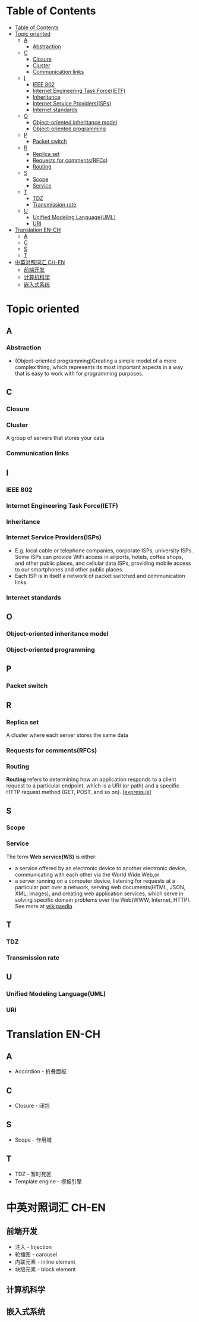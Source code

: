 # Table of Contents
- [Table of Contents](#table-of-contents)
- [Topic oriented](#topic-oriented)
  - [A](#a)
    - [Abstraction](#abstraction)
  - [C](#c)
    - [Closure](#closure)
    - [Cluster](#cluster)
    - [Communication links](#communication-links)
  - [I](#i)
    - [IEEE 802](#ieee-802)
    - [Internet Engineering Task Force(IETF)](#internet-engineering-task-forceietf)
    - [Inheritance](#inheritance)
    - [Internet Service Providers(ISPs)](#internet-service-providersisps)
    - [Internet standards](#internet-standards)
  - [O](#o)
    - [Object-oriented inheritance model](#object-oriented-inheritance-model)
    - [Object-oriented programming](#object-oriented-programming)
  - [P](#p)
    - [Packet switch](#packet-switch)
  - [R](#r)
    - [Replica set](#replica-set)
    - [Requests for comments(RFCs)](#requests-for-commentsrfcs)
    - [Routing](#routing)
  - [S](#s)
    - [Scope](#scope)
    - [Service](#service)
  - [T](#t)
    - [TDZ](#tdz)
    - [Transmission rate](#transmission-rate)
  - [U](#u)
    - [Unified Modeling Language(UML)](#unified-modeling-languageuml)
    - [URI](#uri)
- [Translation EN-CH](#translation-en-ch)
  - [A](#a-1)
  - [C](#c-1)
  - [S](#s-1)
  - [T](#t-1)
- [中英对照词汇 CH-EN](#中英对照词汇-ch-en)
  - [前端开发](#前端开发)
  - [计算机科学](#计算机科学)
  - [嵌入式系统](#嵌入式系统)
# Topic oriented
## A
### Abstraction
- (Object-oriented programming)Creating a simple model of a more complex thing, which represents its most important aspects in a way that is easy to work with for programming purposes.

## C
### Closure
### Cluster
A group of servers that stores your data
### Communication links
## I
### IEEE 802
### Internet Engineering Task Force(IETF)
### Inheritance
### Internet Service Providers(ISPs)
- E.g. local cable or telephone companies, corporate ISPs, university ISPs. Some ISPs can provide WiFi access in airports, hotels, coffee shops, and other public places, and cellular data ISPs, providing mobile access to our smartphones and other public places.
- Each ISP is in itself a network of packet switched and communication links.
### Internet standards
## O
### Object-oriented inheritance model
### Object-oriented programming
## P
### Packet switch
## R
### Replica set
A cluster where each server stores the same data
### Requests for comments(RFCs)
### Routing
**Routing** refers to determining how an application responds to a client request to a particular endpoint, which is a URI (or path) and a specific HTTP request method (GET, POST, and so on). [\[express.js\]](https://expressjs.com/en/starter/basic-routing.html)
## S
### Scope
### Service
The term **Web service(WS)** is either:
- a service offered by an electronic device to another electronic device, communicating with each other via the World Wide Web,or
- a server running on a computer device, listening for requests at a particular port over a network, serving web documents(HTML, JSON, XML, images), and creating web application services, which serve in solving specific domain problems over the Web(WWW, Internet, HTTP).  See more at [wikipaedia](https://en.wikipedia.org/wiki/Web_service)

## T
### TDZ
### Transmission rate
## U 
### Unified Modeling Language(UML)

### URI

# Translation EN-CH
## A
- Accordion - 折叠面板
## C
- Closure - 闭包
## S
- Scope - 作用域
## T
- TDZ - 暂时死区
- Template engine - 模板引擎

# 中英对照词汇 CH-EN
## 前端开发
-  注入 - Injection
-  轮播图 - carousel
-  内联元素 - inline element
-  块级元素 - block element
## 计算机科学
## 嵌入式系统
